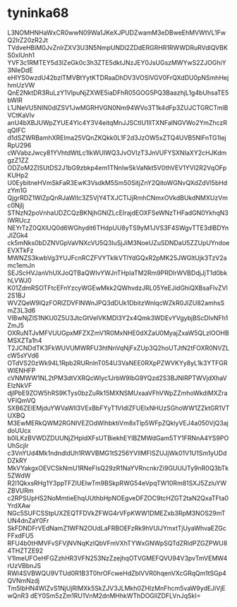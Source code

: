 # tyninka68
L3NOMHNHaWxCR0wwN09Wa1JKeXJPUDZwamM3eDBweEhMVWtVL1FwQ2IrZ20zR2Jt TVdveHBiM0JvZnIrZXV3U3N5NmpUNDI2ZDdERGRHR1RWWDRuRVdlQVBKS0xIUnh1 YVF3c1RMTEY5d3lZeGk0c3h3ZTE5dktJNzJEY0JsUGszMWYwS2ZJOGhiY3NleDdE eHlYS0wzdU42bzlTMVBtYytKTDRaaDhDV3VOSlVGV0FrQXdDU0pNSmhHejhmUzVW QnE2NktDR3RuLzY1VlpuNjZXWE5iaDFhR05GOG5PQ3BaazhjL1g4bUhsaTE5bWlR L1JNeVU5NlN0dlZSV1JwMGRHVGN0Nm94WVo3T1k4dFp3ZUJCTGRCTmlBVCtKaVlv anU4bXBJUWpZYUE4Ylc4Y3V4eitqMnJJSCtlU1llTXNFalNGVWo2YmZhczRqQlFC d1dSZWRBamhXRElma25VQnZKQkk0L1F2d3JzOW5xZTQ4UVB5NlFnTG1IejRpU296 cWVabzJwcy81YVhtdWtLc1lkWUlWQ3JvOVIzT3JnVUFYSXNIaXY2cHJKdmgzZ1ZZ ODZoM2ZISUtDS2J1bG9zbkp4em1TNnIwSkVaNkt5V0thVEV1YVl2R2VqOFpKUHp2 U0EybitneHVmSkFaR3EwK3VsdkM5Sm50SitjZnY2QitoWGNvQXdZdVl5bHdzYm1G QjgrRDZ1WlZpQnRJaWlIc3Z5VjY4TXJCTlJjRmhCNmxOVkdBUkdNMXUzVmc0Njlj STNzN2poVnhaUDZCQzBKNjhGNlZLcEIrajdEOXFSeWNzTHFadGN0YkhqN3lWRUcz NEYrTzZ0QXlUQ0d6WGhydit6THdpUU8yTS9yM1JVS3F4SWgvTTE3dlBDYnJIZGk4 ck5mNks0bDZNVGpVaVNXcVU5Q3luSjJiM3NoeUZuSDNDaU5ZZUpUYndoeEVXTkFz MWNZS3kwbVg3YUJFcnRCZFVYTklkVTlYdGQxR2pMK25JWGltUjk3TzV2amc1emJn SEJScHVJanVhUXJoQTBaQWIvYWJnTHpIaTM2Rm9PRDlrWVBDdjJjT1d0bkhLVWJ0 K01ZdmRSOTFtcEFnYzcyWGEwMkk2QWhvdzJRL05YeEJidGhiQXBsaFlvZVl2S1BJ WVZQeW9lQzFORlZDVFlNWnJPQ3dDUk1DbitzWnlqcWZkR0JlZU82amhsSmZ3L3d6 VlBwNjZlS1NKU0Z5U3JtcGtVelVKMDl3Y2x4Qmk3WDEvYVgybjBScDlvNFh1ZmJ5 OXRuNTJvMFVUUGpxMFZXZmV1R0MxNHE0dXZaU0MyajZxaW5QLzlOOHBMSXZTa1h4 T2JCNDdTK3FkWUVUMWRFU3htNnVqNjFxZUp3Q2hoUTJtN2tFOXR0NVZLcW5sYVd6 OTdVS20zWk94L1Rpb2RURnlnT054U3VaNEE0RXpPZWVKYy8yL1k3YTFGRWlENHFP cVNMWW1NL2tPM3dtVXRQcWlyc1JrbW9IbG9YQzd2S3BJNlRPTWVjdXhaVElzNkVF djlPbE9ZOW5hRS9KTys0bzZuRk15MXNSMUxaaVFhVWpZZmhoWkdiMXZraVFIQmVQ SXB6ZElEMjduYWVaWll3VExBbFYyT1VIdlZFUEIxNHUzSGhoWW1ZZktGR1VTUXBQ M3EwMERkQWM2RGNIVEZOdWlhbktiVm8xTlp5WFpZQklyVEJ4a050VjQ3ajdoUUcx b0lLKzBVWDZDUUNjZHpldXFsUTBiekhEYlBZMWdGam5TY1FRNnA4YS9POUhScjIr c3VnYUd4Mk1ndndldUh1RWVBMG1tS256YVlIMFlSZUJjWk01V1U1Sm1yUDdDZkRY MkVYakgxOEVCSkNmU1RNeFlsQ29zR1NaYVRncnkrZi9GUUlJTy9nR0Q3bTk5ZWdW R2l1QkxsRHg1Y3ppTFZlUEIwTm9BSkpRWG54eVpqTW10Rm81SXJ5ZzluYWZBVURm c2RPSUpHS2NoMmtieEhqUUthbHpNOEgveDFZOC9tcHZGT2taN2QxaTFta0YrdXAw NGc5SUFCSStpUXZEQTFDVkZFWG4rVFpKWW1DMEZxb3RpM3NOS29mTUN4dnZaY0Fr SkFDNDFrVEdNamZ1WFN2OUdLaFRBOEFzRk9hVUlJYmxtTjUyaWhvaEZGcFFxdFU5 RFU4b0tHMVFvSFVjNVNqKzlQbVFmVXhTYWxGNWpSQTdZRldPZGZPWU84THZTZE92 V1lmeUFOeHFGZzhHR3VFN253NzZzejhqOTVGMEFQVU94V3pvTmVEMW4rUzVBbnJS RWl4SVBWQU9VTUd0R1B3T0hrOFcweHdZblVVR0hqenVXcGRqQm1tSGp4QVNmNzdj Tm5lbHN4WlZvS1NjUjRIMXk5SkZJV3JLMkh0ZHIzMnFhcm5vaW9ydEJiVjEwQnR3 dEY0Sm5zZm1RU1VnM2dnMHhkWThDOGllZDFLVnJqSkI=
